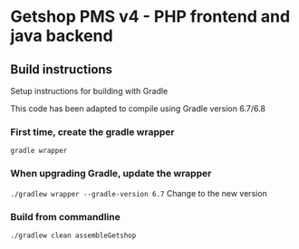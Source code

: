 # Getshop PMS v4  - PHP frontend and java backend

## Build instructions

Setup instructions for building with Gradle

This code has been adapted to compile using Gradle version 6.7/6.8

### First time, create the gradle wrapper

`gradle wrapper`

### When upgrading Gradle, update the wrapper

`./gradlew wrapper --gradle-version 6.7` Change to the new version

### Build from commandline

`./gradlew clean assembleGetshop`
